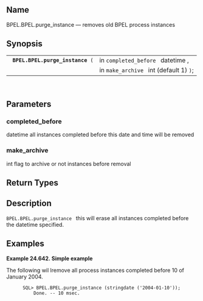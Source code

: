 <div>

<div>

</div>

<div>

## Name

BPEL.BPEL.purge_instance — removes old BPEL process instances

</div>

<div>

## Synopsis

<div>

|                                       |                                         |
|---------------------------------------|-----------------------------------------|
| ` `**`BPEL.BPEL.purge_instance`**` (` | in `completed_before ` datetime ,       |
|                                       | in `make_archive ` int (default 1) `)`; |

<div>

 

</div>

</div>

</div>

<div>

## Parameters

<div>

### completed_before

<span class="type">datetime </span> all instances completed before this
date and time will be removed

</div>

<div>

### make_archive

<span class="type">int </span> flag to archive or not instances before
removal

</div>

</div>

<div>

## Return Types

</div>

<div>

## Description

`BPEL.BPEL.purge_instance ` this will erase all instances completed
before the datetime specified.

</div>

<div>

## Examples

<div>

**Example 24.642. Simple example**

<div>

The following wil lremove all process instances completed before 10 of
January 2004.

``` screen
      SQL> BPEL.BPEL.purge_instance (stringdate ('2004-01-10'));
          Done. -- 10 msec.
      
```

</div>

</div>

  

</div>

</div>
